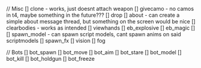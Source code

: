 // Misc
[]    clone - works, just doesnt attach weapon
[]    givecamo - no camos in t4, maybe something in the future???
[]    drop 
[]    about - can create a simple about message thread, but something on the screen would be nice
[]    clearbodies - works as intended
[]    viewhands
[]    eb_explosive
[]    eb_magic
[]
[]    spawn_model - can spawn script models, cant spawn anims on said scriptmodels
[]    spawn_fx
[]    vision
[]    fog

// Bots
[]    bot_spawn
[]    bot_move
[]    bot_aim
[]    bot_stare
[]    bot_model
[]    bot_kill
[]    bot_holdgun
[]    bot_freeze
